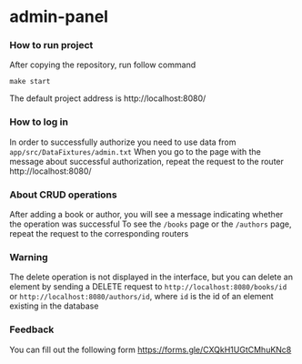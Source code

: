 # admin-panel

### How to run project
After copying the repository, run follow command
```
make start
```
The default project address is http://localhost:8080/

### How to log in
In order to successfully authorize you need to use data from `app/src/DataFixtures/admin.txt`
When you go to the page with the message about successful authorization, repeat the request to the router http://localhost:8080/

### About CRUD operations
After adding a book or author, you will see a message indicating whether the operation was successful
To see the `/books` page or the `/authors` page, repeat the request to the corresponding routers

### Warning
The delete operation is not displayed in the interface, but you can delete an element by sending a DELETE request to `http://localhost:8080/books/id` or `http://localhost:8080/authors/id`, where `id` is the id of an element existing in the database

### Feedback
You can fill out the following form https://forms.gle/CXQkH1UGtCMhuKNc8
